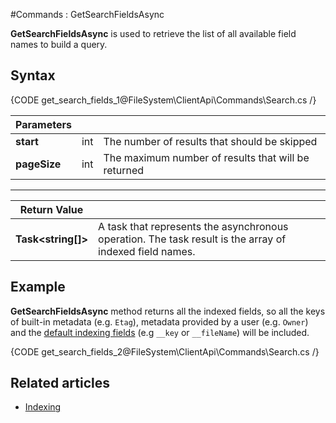 #Commands : GetSearchFieldsAsync

**GetSearchFieldsAsync** is used to retrieve the list of all available field names to build a query.

## Syntax

{CODE get_search_fields_1@FileSystem\ClientApi\Commands\Search.cs /}

| Parameters | | |
| ------------- | ------------- | ----- |
| **start** | int | The number of results that should be skipped |
| **pageSize** | int | The maximum number of results that will be returned |

<hr />

| Return Value | |
| ------------- | ------------- |
| **Task&lt;string[]&gt;** | A task that represents the asynchronous operation. The task result is the array of indexed field names. |

## Example

**GetSearchFieldsAsync** method returns all the indexed fields, so all the keys of built-in metadata (e.g. `Etag`), metadata provided by a user (e.g. `Owner`) and the [default indexing fields](../../../../indexing) (e.g `__key` or `__fileName`) will be included.

{CODE get_search_fields_2@FileSystem\ClientApi\Commands\Search.cs /}

## Related articles

- [Indexing](../../../../indexing)